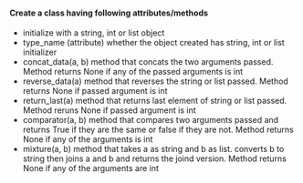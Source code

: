 #### Create a class having following attributes/methods

* initialize with a string, int or list object
* type_name (attribute) whether the object created has string, int or list initializer
* concat_data(a, b) method that concats the two arguments passed. Method returns None if any of the passed arguments is int
* reverse_data(a) method that reverses the string or list passed. Method returns None if passed argument is int
* return_last(a) method that returns last element of string or list passed. Method reruns None if passed argument is int
* comparator(a, b) method that compares two arguments passed and returns True if they are the same or false if they are not. Method returns None if any of the arguments is int
* mixture(a, b) method that takes a as string and b as list. converts b to string then joins a and b and returns the joind version. Method returns None if any of the arguments are int
